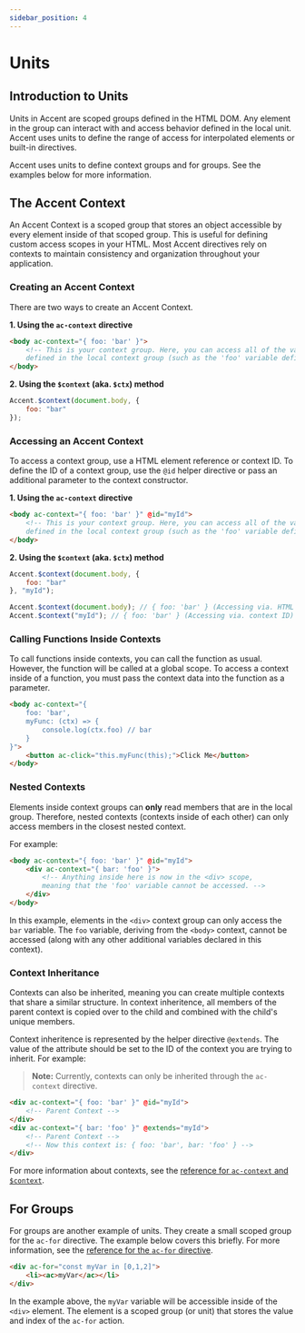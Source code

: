 ```yaml
---
sidebar_position: 4
---
```


# Units

## Introduction to Units
Units in Accent are scoped groups defined in the HTML DOM. Any element in the group can interact with and access behavior defined in the local unit. Accent uses units to define the range of access for interpolated elements or built-in directives.

Accent uses units to define context groups and for groups. See the examples below for more information. 

## The Accent Context 

An Accent Context is a scoped group that stores an object accessible by every element inside of that scoped group. This is useful for defining custom access scopes in your HTML. Most Accent directives rely on contexts to maintain consistency and organization throughout your application.

### Creating an Accent Context 

There are two ways to create an Accent Context. 

**1. Using the `ac-context` directive**

```html
<body ac-context="{ foo: 'bar' }">
    <!-- This is your context group. Here, you can access all of the variables 
    defined in the local context group (such as the 'foo' variable defined above). -->
</body>
```

**2. Using the `$context` (aka. `$ctx`) method**

```js
Accent.$context(document.body, {
    foo: "bar"
});
```

### Accessing an Accent Context

To access a context group, use a HTML element reference or context ID. To define the ID of a context group, use the `@id` helper directive or pass an additional parameter to the context constructor. 

**1. Using the `ac-context` directive**

```html
<body ac-context="{ foo: 'bar' }" @id="myId">
    <!-- This is your context group. Here, you can access all of the variables 
    defined in the local context group (such as the 'foo' variable defined above). -->
</body>
```

**2. Using the `$context` (aka. `$ctx`) method**

```js
Accent.$context(document.body, {
    foo: "bar"
}, "myId");

Accent.$context(document.body); // { foo: 'bar' } (Accessing via. HTML element reference)
Accent.$context("myId"); // { foo: 'bar' } (Accessing via. context ID)
```

### Calling Functions Inside Contexts
 
To call functions inside contexts, you can call the function as usual. However, the function will be called at a global scope. To access a context inside of a function, you must pass the context data into the function as a parameter.

```html
<body ac-context="{ 
    foo: 'bar', 
    myFunc: (ctx) => {
        console.log(ctx.foo) // bar
    }
}">
    <button ac-click="this.myFunc(this);">Click Me</button>
</body>
```

### Nested Contexts

Elements inside context groups can **only** read members that are in the local group. Therefore, nested contexts (contexts inside of each other) can only access members in the closest nested context. 

For example:

```html
<body ac-context="{ foo: 'bar' }" @id="myId">
    <div ac-context="{ bar: 'foo' }">
        <!-- Anything inside here is now in the <div> scope, 
        meaning that the 'foo' variable cannot be accessed. -->
    </div>
</body>
```

In this example, elements in the `<div>` context group can only access the `bar` variable. The `foo` variable, deriving from the `<body>` context, cannot be accessed (along with any other additional variables declared in this context).

### Context Inheritance

Contexts can also be inherited, meaning you can create multiple contexts that share a similar structure. In context inheritence, all members of the parent context is copied over to the child and combined with the child's unique members. 

Context inheritence is represented by the helper directive `@extends`. The value of the attribute should be set to the ID of the context you are trying to inherit. For example: 

> **Note:** Currently, contexts can only be inherited through the `ac-context` directive.

```html
<div ac-context="{ foo: 'bar' }" @id="myId">
    <!-- Parent Context -->
</div>
<div ac-context="{ bar: 'foo' }" @extends="myId">
    <!-- Parent Context -->
    <!-- Now this context is: { foo: 'bar', bar: 'foo' } -->
</div>
```

For more information about contexts, see the [reference for `ac-context` and `$context`](reference/ac-context).

## For Groups 

For groups are another example of units. They create a small scoped group for the `ac-for` directive. The example below covers this briefly. For more information, see the [reference for the `ac-for` directive](reference/ac-for).

```html
<div ac-for="const myVar in [0,1,2]">
    <li><ac>myVar</ac></li>
</div>
```

In the example above, the `myVar` variable will be accessible inside of the `<div>` element. The element is a scoped group (or unit) that stores the value and index of the `ac-for` action.